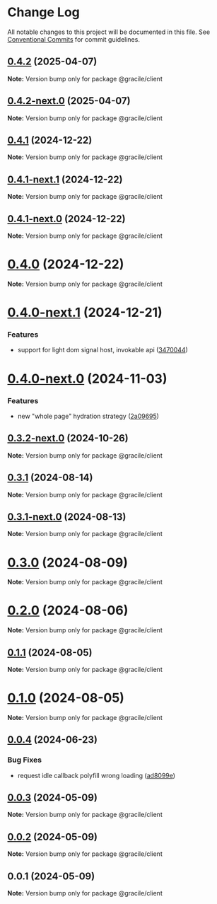 # Change Log

All notable changes to this project will be documented in this file.
See [Conventional Commits](https://conventionalcommits.org) for commit guidelines.

## [0.4.2](https://github.com/gracile-web/gracile/compare/@gracile/client@0.4.2-next.0...@gracile/client@0.4.2) (2025-04-07)

**Note:** Version bump only for package @gracile/client

## [0.4.2-next.0](https://github.com/gracile-web/gracile/compare/@gracile/client@0.4.1...@gracile/client@0.4.2-next.0) (2025-04-07)

**Note:** Version bump only for package @gracile/client

## [0.4.1](https://github.com/gracile-web/gracile/compare/@gracile/client@0.4.1-next.1...@gracile/client@0.4.1) (2024-12-22)

**Note:** Version bump only for package @gracile/client

## [0.4.1-next.1](https://github.com/gracile-web/gracile/compare/@gracile/client@0.4.1-next.0...@gracile/client@0.4.1-next.1) (2024-12-22)

**Note:** Version bump only for package @gracile/client

## [0.4.1-next.0](https://github.com/gracile-web/gracile/compare/@gracile/client@0.4.0...@gracile/client@0.4.1-next.0) (2024-12-22)

**Note:** Version bump only for package @gracile/client

# [0.4.0](https://github.com/gracile-web/gracile/compare/@gracile/client@0.4.0-next.1...@gracile/client@0.4.0) (2024-12-22)

**Note:** Version bump only for package @gracile/client

# [0.4.0-next.1](https://github.com/gracile-web/gracile/compare/@gracile/client@0.4.0-next.0...@gracile/client@0.4.0-next.1) (2024-12-21)

### Features

* support for light dom signal host, invokable api ([3470044](https://github.com/gracile-web/gracile/commit/34700449a5a6eff8509e03f3b7100121ab7c2a83))

# [0.4.0-next.0](https://github.com/gracile-web/gracile/compare/@gracile/client@0.3.2-next.0...@gracile/client@0.4.0-next.0) (2024-11-03)

### Features

* new "whole page" hydration strategy ([2a09695](https://github.com/gracile-web/gracile/commit/2a09695bfbc27027695bfb4dde3e53fafe6806bf))

## [0.3.2-next.0](https://github.com/gracile-web/gracile/compare/@gracile/client@0.3.1...@gracile/client@0.3.2-next.0) (2024-10-26)

**Note:** Version bump only for package @gracile/client

## [0.3.1](https://github.com/gracile-web/gracile/compare/@gracile/client@0.3.1-next.0...@gracile/client@0.3.1) (2024-08-14)

**Note:** Version bump only for package @gracile/client

## [0.3.1-next.0](https://github.com/gracile-web/gracile/compare/@gracile/client@0.3.0...@gracile/client@0.3.1-next.0) (2024-08-13)

**Note:** Version bump only for package @gracile/client

# [0.3.0](https://github.com/gracile-web/gracile/compare/@gracile/client@0.3.0-next.0...@gracile/client@0.3.0) (2024-08-09)

**Note:** Version bump only for package @gracile/client

# [0.2.0](https://github.com/gracile-web/gracile/compare/@gracile/client@0.2.0-next.0...@gracile/client@0.2.0) (2024-08-06)

**Note:** Version bump only for package @gracile/client

## [0.1.1](https://github.com/gracile-web/gracile/compare/@gracile/client@0.1.0-next.1...@gracile/client@0.1.1) (2024-08-05)

**Note:** Version bump only for package @gracile/client

# [0.1.0](https://github.com/gracile-web/gracile/compare/@gracile/client@0.1.0-next.1...@gracile/client@0.1.0) (2024-08-05)

**Note:** Version bump only for package @gracile/client

## [0.0.4](https://github.com/gracile-web/gracile/compare/@gracile/client@0.0.3...@gracile/client@0.0.4) (2024-06-23)

### Bug Fixes

* request idle callback polyfill wrong loading ([ad8099e](https://github.com/gracile-web/gracile/commit/ad8099e8d26d9ee80c18389c1d0ec9b2c8b9db29))

## [0.0.3](https://github.com/gracile-web/gracile/compare/@gracile/client@0.0.2...@gracile/client@0.0.3) (2024-05-09)

**Note:** Version bump only for package @gracile/client

## [0.0.2](https://github.com/gracile-web/gracile/compare/@gracile/client@0.0.1...@gracile/client@0.0.2) (2024-05-09)

**Note:** Version bump only for package @gracile/client

## 0.0.1 (2024-05-09)

**Note:** Version bump only for package @gracile/client
